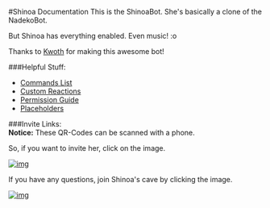 #Shinoa Documentation
This is the ShinoaBot. She's basically a clone of the NadekoBot. 

But Shinoa has everything enabled. Even music! :o

Thanks to [Kwoth](https://github.com/Kwoth/NadekoBot) for making this awesome bot!

###Helpful Stuff:
- [Commands List](http://shinoacmdlist.readthedocs.io/en/latest/Commands%20List/)  
- [Custom Reactions](http://shinoacmdlist.readthedocs.io/en/latest/Custom%20Reactions/)
- [Permission Guide](http://shinoacmdlist.readthedocs.io/en/latest/Permissions%20System/)
- [Placeholders](http://shinoacmdlist.readthedocs.io/en/latest/Placeholders/)

###Invite Links:	
**Notice:** These QR-Codes can be scanned with a phone.

So, if you want to invite her, click on the image.

[![img][img2]](http://bit.ly/InvShinoa)

If you have any questions, join Shinoa's cave by clicking the image.

[![img][img1]](http://bit.ly/ShinoaDiscordCave)

[img1]: http://i.imgur.com/XwRYbvg.png
[img2]: http://i.imgur.com/qbWnqfa.png